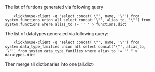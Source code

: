 The list of funtions generated via following query

```
    clickhouse-client -q "select concat('\"', name, '\"') from system.functions union all select concat('\"', alias_to, '\"') from system.functions where alias_to != '' " > functions.dict
```

The list of datatypes generated via following query:

```
    clickhouse-client -q "select concat('\"', name, '\"') from system.data_type_families union all select concat('\"', alias_to, '\"') from system.data_type_families where alias_to != '' " > datatypes.dict
```


Then merge all dictionaries into one (all.dict)
